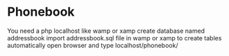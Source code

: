 # Phonebook
 You need a php localhost like wamp or xamp
 create database named addressbook
 import addressbook.sql file in wamp or xamp to create tables automatically
 open browser and type localhost/phonebook/ 
